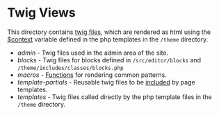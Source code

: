 # Twig Views
This directory contains [twig files](https://twig.symfony.com/), which are rendered as html using the [$context](https://timber.github.io/docs/v2/guides/context/) variable defined in the php templates in the `/theme` directory.

- *admin* - Twig files used in the admin area of the site.
- *blocks* - Twig files for blocks defined in `/src/editor/blocks` and `/theme/includes/classes/blocks.php`
- *macros* - [Functions](https://twig.symfony.com/doc/3.x/tags/macro.html) for rendering common patterns.
- *template-partials* - Reusable twig files to be [included](https://twig.symfony.com/doc/3.x/tags/include.html) by page templates.
- *templates* - Twig files called directly by the php template files in the `/theme` directory.